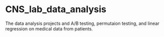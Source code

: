 # CNS_lab_data_analysis
The data analysis projects and A/B testing, permutaion testing, and linear regression on medical data from patients. 
